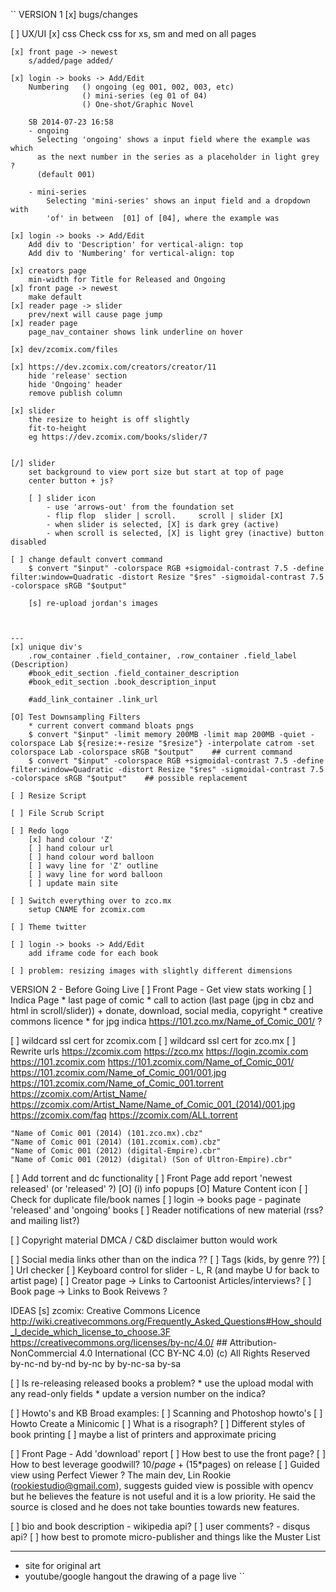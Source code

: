 ``
VERSION 1
[x] bugs/changes

[ ] UX/UI
    [x] css
        Check css for xs, sm and med on all pages

    [x] front page -> newest
        s/added/page added/

    [x] login -> books -> Add/Edit
        Numbering   () ongoing (eg 001, 002, 003, etc)
                    () mini-series (eg 01 of 04)
                    () One-shot/Graphic Novel

        SB 2014-07-23 16:58
        - ongoing
          Selecting 'ongoing' shows a input field where the example was which
          as the next number in the series as a placeholder in light grey ?
          (default 001)

        - mini-series
            Selecting 'mini-series' shows an input field and a dropdown with
            'of' in between  [01] of [04], where the example was

    [x] login -> books -> Add/Edit
        Add div to 'Description' for vertical-align: top
        Add div to 'Numbering' for vertical-align: top

    [x] creators page
        min-width for Title for Released and Ongoing
    [x] front page -> newest
        make default
    [x] reader page -> slider
        prev/next will cause page jump
    [x] reader page
        page_nav_container shows link underline on hover

    [x] dev/zcomix.com/files

    [x] https://dev.zcomix.com/creators/creator/11
        hide 'release' section
        hide 'Ongoing' header
        remove publish column

    [x] slider
        the resize to height is off slightly
        fit-to-height
        eg https://dev.zcomix.com/books/slider/7


    [/] slider
        set background to view port size but start at top of page
        center button + js?

        [ ] slider icon
            - use 'arrows-out' from the foundation set
            - flip flop  slider | scroll.     scroll | slider [X]
            - when slider is selected, [X] is dark grey (active)
            - when scroll is selected, [X] is light grey (inactive) button disabled

    [ ] change default convert command
        $ convert "$input" -colorspace RGB +sigmoidal-contrast 7.5 -define filter:window=Quadratic -distort Resize "$res" -sigmoidal-contrast 7.5 -colorspace sRGB "$output"

        [s] re-upload jordan's images



    ---
    [x] unique div's
        .row_container .field_container, .row_container .field_label (Description)
        #book_edit_section .field_container_description
        #book_edit_section .book_description_input

        #add_link_container .link_url

    [O] Test Downsampling Filters
        * current convert command bloats pngs
        $ convert "$input" -limit memory 200MB -limit map 200MB -quiet -colorspace Lab ${resize:+-resize "$resize"} -interpolate catrom -set colorspace Lab -colorspace sRGB "$output"    ## current command
        $ convert "$input" -colorspace RGB +sigmoidal-contrast 7.5 -define filter:window=Quadratic -distort Resize "$res" -sigmoidal-contrast 7.5 -colorspace sRGB "$output"    ## possible replacement

    [ ] Resize Script

    [ ] File Scrub Script

    [ ] Redo logo
        [x] hand colour 'Z'
        [ ] hand colour url
        [ ] hand colour word balloon
        [ ] wavy line for 'Z' outline
        [ ] wavy line for word balloon
        [ ] update main site

    [ ] Switch everything over to zco.mx
        setup CNAME for zcomix.com

    [ ] Theme twitter

    [ ] login -> books -> Add/Edit
        add iframe code for each book

    [ ] problem: resizing images with slightly different dimensions



VERSION 2 - Before Going Live
[ ] Front Page - Get view stats working
[ ] Indica Page
    * last page of comic
    * call to action (last page (jpg in cbz and html in scroll/slider))
        + donate, download, social media, copyright
    * creative commons licence
    * for jpg indica https://101.zco.mx/Name_of_Comic_001/  ?

[ ] wildcard ssl cert for zcomix.com
[ ] wildcard ssl cert for zco.mx
[ ] Rewrite urls
    https://zcomix.com
    https://zco.mx
    https://login.zcomix.com
    https://101.zcomix.com
    https://101.zcomix.com/Name_of_Comic_001/
    https://101.zcomix.com/Name_of_Comic_001/001.jpg
    https://101.zcomix.com/Name_of_Comic_001.torrent
    https://zcomix.com/Artist_Name/
    https://zcomix.com/Artist_Name/Name_of_Comic_001_(2014)/001.jpg
    https://zcomix.com/faq
    https://zcomix.com/ALL.torrent

    "Name of Comic 001 (2014) (101.zco.mx).cbz"
    "Name of Comic 001 (2014) (101.zcomix.com).cbz"
    "Name of Comic 001 (2012) (digital-Empire).cbr"
    "Name of Comic 001 (2012) (digital) (Son of Ultron-Empire).cbr"

[ ] Add torrent and dc functionality
[ ] Front Page
    add report 'newest released' (or 'released' ?)
[O] (i) info popups
[O] Mature Content icon
[ ] Check for duplicate file/book names
[ ] login -> books page - paginate 'released' and 'ongoing' books
[ ] Reader notifications of new material (rss? and mailing list?)

[ ] Copyright material
    DMCA / C&D disclaimer button would work

[ ] Social media links other than on the indica ??
[ ] Tags (kids, by genre ??)
[ ] Url checker
[ ] Keyboard control for slider - L, R (and maybe U for back to artist page)
[ ] Creator page -> Links to Cartoonist Articles/interviews?
[ ] Book page -> Links to Book Reivews ?

IDEAS
[s] zcomix: Creative Commons Licence
    http://wiki.creativecommons.org/Frequently_Asked_Questions#How_should_I_decide_which_license_to_choose.3F
    https://creativecommons.org/licenses/by-nc/4.0/     ## Attribution-NonCommercial 4.0 International (CC BY-NC 4.0)
    (c) All Rights Reserved
    by-nc-nd
    by-nd
    by-nc
    by
    by-nc-sa
    by-sa

[ ] Is re-releasing released books a problem?
    * use the upload modal with any read-only fields
    * update a version number on the indica?

[ ] Howto's and KB
    Broad examples:
    [ ] Scanning and Photoshop howto's
    [ ] Howto Create a Minicomic
    [ ] What is a risograph?
    [ ] Different styles of book printing
        [ ] maybe a list of printers and approximate pricing

[ ] Front Page - Add 'download' report
[ ] How best to use the front page?
[ ] How to best leverage goodwill?
    $10/page + ($15*pages) on release
[ ] Guided view using Perfect Viewer ?
    The main dev, Lin Rookie (rookiestudio@gmail.com), suggests guided view is
    possible with opencv but he believes the feature is not useful and it is a
    low priority.  He said the source is closed and he does not take bounties
    towards new features.

[ ] bio and book description - wikipedia api?
[ ] user comments? - disqus api?
[ ] how best to promote micro-publisher and things like the Muster List

---
* site for original art
* youtube/google hangout the drawing of a page live
``
